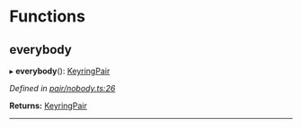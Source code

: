 

# Functions

<a id="everybody"></a>

##  everybody

▸ **everybody**(): [KeyringPair](../interfaces/_types_.keyringpair.md)

*Defined in [pair/nobody.ts:26](https://github.com/polkadot-js/common/blob/5d73919/packages/keyring/src/pair/nobody.ts#L26)*

**Returns:** [KeyringPair](../interfaces/_types_.keyringpair.md)

___

